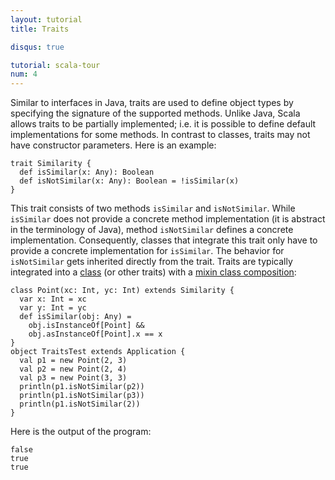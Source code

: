 ```yaml
---
layout: tutorial
title: Traits

disqus: true

tutorial: scala-tour
num: 4
---
```


Similar to interfaces in Java, traits are used to define object types by specifying the signature of the supported methods. Unlike Java, Scala allows traits to be partially implemented; i.e. it is possible to define default implementations for some methods. In contrast to classes, traits may not have constructor parameters.
Here is an example:
 
    trait Similarity {
      def isSimilar(x: Any): Boolean
      def isNotSimilar(x: Any): Boolean = !isSimilar(x)
    }
 
This trait consists of two methods `isSimilar` and `isNotSimilar`. While `isSimilar` does not provide a concrete method implementation (it is abstract in the terminology of Java), method `isNotSimilar` defines a concrete implementation. Consequently, classes that integrate this trait only have to provide a concrete implementation for `isSimilar`. The behavior for `isNotSimilar` gets inherited directly from the trait. Traits are typically integrated into a [class](classes.html) (or other traits) with a [mixin class composition](mixin-class-composition.html):
 
    class Point(xc: Int, yc: Int) extends Similarity {
      var x: Int = xc
      var y: Int = yc
      def isSimilar(obj: Any) =
        obj.isInstanceOf[Point] &&
        obj.asInstanceOf[Point].x == x
    }
    object TraitsTest extends Application {
      val p1 = new Point(2, 3)
      val p2 = new Point(2, 4)
      val p3 = new Point(3, 3)
      println(p1.isNotSimilar(p2))
      println(p1.isNotSimilar(p3))
      println(p1.isNotSimilar(2))
    }
 
Here is the output of the program:

    false
    true
    true
